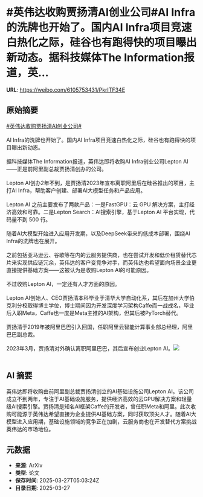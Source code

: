 # #英伟达收购贾扬清AI创业公司#AI Infra的洗牌也开始了。国内AI Infra项目竞速白热化之际，硅谷也有跑得快的项目曝出新动态。据科技媒体The Information报道，英...

**URL**: https://weibo.com/6105753431/PkrITF34E

## 原始摘要

<a href="https://m.weibo.cn/search?containerid=231522type%3D1%26t%3D10%26q%3D%23%E8%8B%B1%E4%BC%9F%E8%BE%BE%E6%94%B6%E8%B4%AD%E8%B4%BE%E6%89%AC%E6%B8%85AI%E5%88%9B%E4%B8%9A%E5%85%AC%E5%8F%B8%23&amp;extparam=%23%E8%8B%B1%E4%BC%9F%E8%BE%BE%E6%94%B6%E8%B4%AD%E8%B4%BE%E6%89%AC%E6%B8%85AI%E5%88%9B%E4%B8%9A%E5%85%AC%E5%8F%B8%23" data-hide=""><span class="surl-text">#英伟达收购贾扬清AI创业公司#</span></a><br><br>AI Infra的洗牌也开始了。国内AI Infra项目竞速白热化之际，硅谷也有跑得快的项目曝出新动态。<br><br>据科技媒体The Information报道，英伟达即将收购AI Infra创业公司Lepton AI——正是前阿里副总裁贾扬清创办的公司。<br><br>Lepton AI创办2年不到，是贾扬清2023年宣布离职阿里后在硅谷推出的项目，主打AI Infra，帮助客户创建、部署AI大模型任务和产品应用。<br><br>Lepton AI 之前主要发布了两款产品：一是FastGPU：云 GPU 解决方案，主打经济高效和可靠。二是Lepton Search：AI搜索引擎，基于Lepton AI 平台实现，代码量不到 500 行。<br><br>随着AI大模型开始进入应用开发期，以及DeepSeek带来的低成本部署，围绕AI Infra的洗牌也在展开。<br><br>之前包括亚马逊云、谷歌等在内的云服务提供商，也在尝试开发和低价租赁替代芯片来实现供应链冗余，英伟达的客户变竞争对手，而英伟达也希望面向场景企业更直接提供基础方案——这被认为是收购Lepton AI的可能原因。<br><br>不过收购Lepton AI，一定还有人才方面的原因。<br><br>Lepton AI创始人、CEO贾扬清本科毕业于清华大学自动化系，其后在加州大学伯克利分校取得博士学位，博士期间因为开发深度学习架构Caffe而一战成名，毕业后入职Meta，Caffe也一度是Meta主推的AI架构，但其后被PyTorch替代。<br><br>贾扬清于2019年被阿里巴巴引入回国，任职阿里云智能计算事业部总经理，阿里巴巴副总裁。<br><br>2023年3月，贾扬清对外确认离职阿里巴巴，其后宣布创业Lepton AI。<img style="" src="https://tvax3.sinaimg.cn/large/006Fd7o3ly1hzv8q22qhmj308b04pdfq.jpg" referrerpolicy="no-referrer"><br><br>

## AI 摘要

英伟达即将收购由前阿里副总裁贾扬清创立的AI基础设施公司Lepton AI。该公司成立不到两年，专注于AI基础设施服务，提供经济高效的云GPU解决方案和轻量级AI搜索引擎。贾扬清是知名AI框架Caffe的开发者，曾任职Meta和阿里。此次收购可能源于英伟达希望直接为企业提供AI基础方案，同时获取顶尖人才。随着AI大模型进入应用期，基础设施领域的竞争正在加剧，云服务商也在开发替代方案挑战英伟达的市场地位。

## 元数据

- **来源**: ArXiv
- **类型**: 论文
- **保存时间**: 2025-03-27T05:03:24Z
- **目录日期**: 2025-03-27
